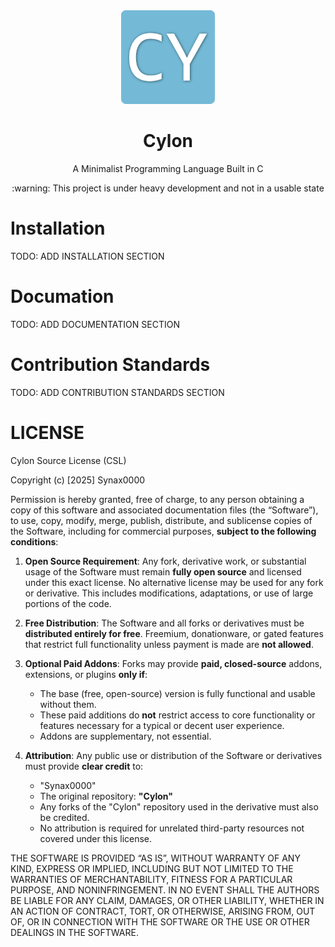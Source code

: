 <div align="center">

  <img src="gitresources/Cylon-Icon.png" width="150" alt="Cylon Icon">

  <h1>Cylon</h1>

  <p>
    A Minimalist Programming Language Built in C
  </p>

  <p>
    :warning: This project is under heavy development and not in a usable state
  </p>

</div>

# Installation
TODO: ADD INSTALLATION SECTION

# Documation
TODO: ADD DOCUMENTATION SECTION

# Contribution Standards
TODO: ADD CONTRIBUTION STANDARDS SECTION

# LICENSE
Cylon Source License (CSL)

Copyright (c) [2025] Synax0000

Permission is hereby granted, free of charge, to any person obtaining a copy of this software and associated documentation files (the “Software”), to use, copy, modify, merge, publish, distribute, and sublicense copies of the Software, including for commercial purposes, **subject to the following conditions**:

1. **Open Source Requirement**: Any fork, derivative work, or substantial usage of the Software must remain **fully open source** and licensed under this exact license. No alternative license may be used for any fork or derivative. This includes modifications, adaptations, or use of large portions of the code.

2. **Free Distribution**: The Software and all forks or derivatives must be **distributed entirely for free**. Freemium, donationware, or gated features that restrict full functionality unless payment is made are **not allowed**.

3. **Optional Paid Addons**: Forks may provide **paid, closed-source** addons, extensions, or plugins **only if**:

   * The base (free, open-source) version is fully functional and usable without them.
   * These paid additions do **not** restrict access to core functionality or features necessary for a typical or decent user experience.
   * Addons are supplementary, not essential.

4. **Attribution**: Any public use or distribution of the Software or derivatives must provide **clear credit** to:

   * "Synax0000"
   * The original repository: **"Cylon"**
   * Any forks of the "Cylon" repository used in the derivative must also be credited.
   * No attribution is required for unrelated third-party resources not covered under this license.

THE SOFTWARE IS PROVIDED “AS IS”, WITHOUT WARRANTY OF ANY KIND, EXPRESS OR IMPLIED, INCLUDING BUT NOT LIMITED TO THE WARRANTIES OF MERCHANTABILITY, FITNESS FOR A PARTICULAR PURPOSE, AND NONINFRINGEMENT. IN NO EVENT SHALL THE AUTHORS BE LIABLE FOR ANY CLAIM, DAMAGES, OR OTHER LIABILITY, WHETHER IN AN ACTION OF CONTRACT, TORT, OR OTHERWISE, ARISING FROM, OUT OF, OR IN CONNECTION WITH THE SOFTWARE OR THE USE OR OTHER DEALINGS IN THE SOFTWARE.

